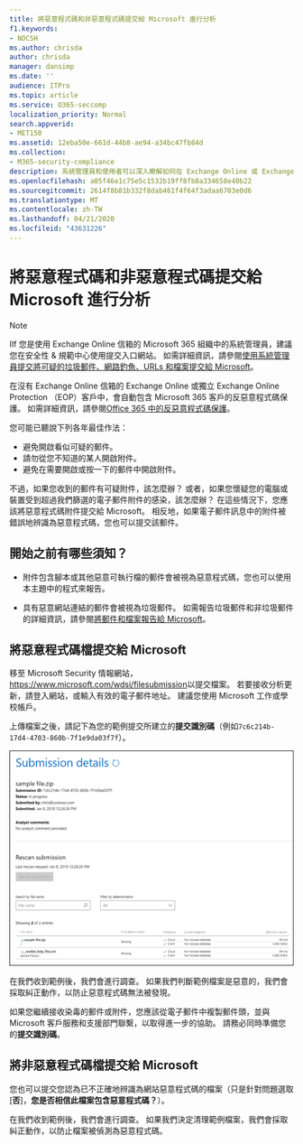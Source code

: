 ```yaml
---
title: 將惡意程式碼和非惡意程式碼提交給 Microsoft 進行分析
f1.keywords:
- NOCSH
ms.author: chrisda
author: chrisda
manager: dansimp
ms.date: ''
audience: ITPro
ms.topic: article
ms.service: O365-seccomp
localization_priority: Normal
search.appverid:
- MET150
ms.assetid: 12eba50e-661d-44b8-ae94-a34bc47fb84d
ms.collection:
- M365-security-compliance
description: 系統管理員和使用者可以深入瞭解如何在 Exchange Online 或 Exchange Online Protection 中提交未發現的惡意程式碼或誤識別的惡意程式碼附件。
ms.openlocfilehash: a05f46e1c75e5c1532b19ff8fb8a334658e40b22
ms.sourcegitcommit: 2614f8b81b332f8dab461f4f64f3adaa6703e0d6
ms.translationtype: MT
ms.contentlocale: zh-TW
ms.lasthandoff: 04/21/2020
ms.locfileid: "43631226"
---
```

# <a name="submit-malware-and-non-malware-to-microsoft-for-analysis"></a>將惡意程式碼和非惡意程式碼提交給 Microsoft 進行分析

> [!NOTE]
> IIf 您是使用 Exchange Online 信箱的 Microsoft 365 組織中的系統管理員，建議您在安全性 & 規範中心使用提交入口網站。 如需詳細資訊，請參閱[使用系統管理員提交將可疑的垃圾郵件、網路釣魚、URLs 和檔案提交給 Microsoft](admin-submission.md)。

在沒有 Exchange Online 信箱的 Exchange Online 或獨立 Exchange Online Protection （EOP）客戶中，會自動包含 Microsoft 365 客戶的反惡意程式碼保護。 如需詳細資訊，請參閱[Office 365 中的反惡意程式碼保護](anti-malware-protection.md)。

您可能已聽說下列各年最佳作法：

- 避免開啟看似可疑的郵件。
- 請勿從您不知道的某人開啟附件。
- 避免在需要開啟或按一下的郵件中開啟附件。

不過，如果您收到的郵件有可疑附件，該怎麼辦？ 或者，如果您懷疑您的電腦或裝置受到超過我們篩選的電子郵件附件的感染，該怎麼辦？ 在這些情況下，您應該將惡意程式碼附件提交給 Microsoft。 相反地，如果電子郵件訊息中的附件被錯誤地辨識為惡意程式碼，您也可以提交該郵件。

## <a name="what-do-you-need-to-know-before-you-begin"></a>開始之前有哪些須知？

- 附件包含腳本或其他惡意可執行檔的郵件會被視為惡意程式碼，您也可以使用本主題中的程式來報告。

- 具有惡意網站連結的郵件會被視為垃圾郵件。 如需報告垃圾郵件和非垃圾郵件的詳細資訊，請參閱[將郵件和檔案報告給 Microsoft](report-junk-email-messages-to-microsoft.md)。

## <a name="submit-malware-files-to-microsoft"></a>將惡意程式碼檔提交給 Microsoft

移至 Microsoft Security 情報網站， <https://www.microsoft.com/wdsi/filesubmission>以提交檔案。 若要接收分析更新，請登入網站，或輸入有效的電子郵件地址。 建議您使用 Microsoft 工作或學校帳戶。

上傳檔案之後，請記下為您的範例提交所建立的**提交識別碼**（例如`7c6c214b-17d4-4703-860b-7f1e9da03f7f`）。

![Windows Defender 安全性智慧網站中的提交詳細資料](../../media/EOP-Malware-Protection-Center.png)

在我們收到範例後，我們會進行調查。 如果我們判斷範例檔案是惡意的，我們會採取糾正動作，以防止惡意程式碼無法被發現。

如果您繼續接收染毒的郵件或附件，您應該從電子郵件中複製郵件頭，並與 Microsoft 客戶服務和支援部門聯繫，以取得進一步的協助。 請務必同時準備您的**提交識別碼**。

## <a name="submit-non-malware-files-to-microsoft"></a>將非惡意程式碼檔提交給 Microsoft

您也可以提交您認為已不正確地辨識為網站惡意程式碼的檔案（只是針對問題選取 [**否**]，**您是否相信此檔案包含惡意程式碼？**）。

在我們收到範例後，我們會進行調查。 如果我們決定清理範例檔案，我們會採取糾正動作，以防止檔案被偵測為惡意程式碼。
